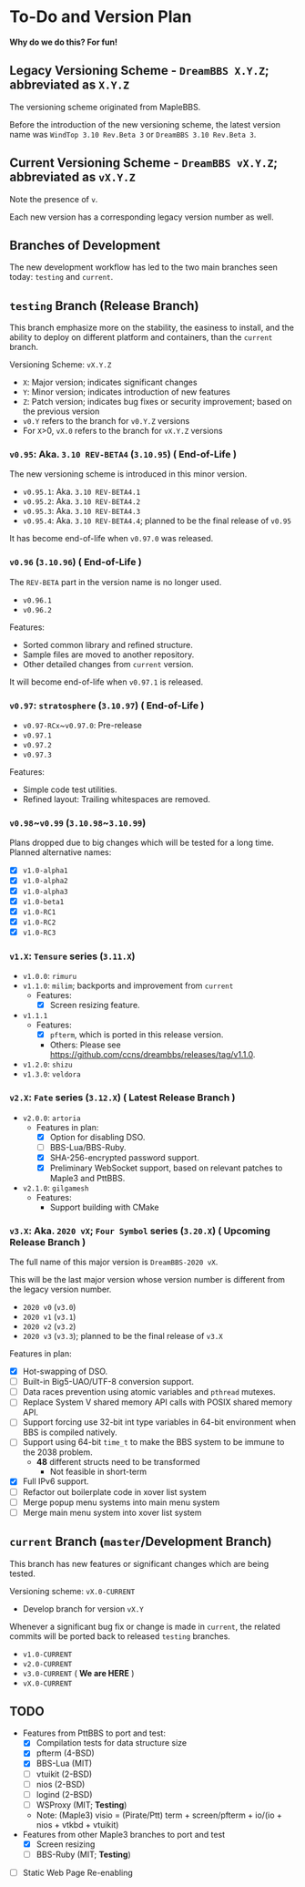 # To-Do and Version Plan

**Why do we do this? For fun!**

## Legacy Versioning Scheme - `DreamBBS X.Y.Z`; abbreviated as `X.Y.Z` 
The versioning scheme originated from MapleBBS.

Before the introduction of the new versioning scheme, the latest version name was `WindTop 3.10 Rev.Beta 3` or `DreamBBS 3.10 Rev.Beta 3`.

## Current Versioning Scheme - `DreamBBS vX.Y.Z`; abbreviated as `vX.Y.Z` 
Note the presence of `v`.

Each new version has a corresponding legacy version number as well.

## Branches of Development
The new development workflow has led to the two main branches seen today: `testing` and `current`.

## `testing` Branch (Release Branch)
This branch emphasize more on the stability, the easiness to install, and the ability to deploy on different platform and containers, than the `current` branch.

Versioning Scheme: `vX.Y.Z`
  - `X`: Major version; indicates significant changes
  - `Y`: Minor version; indicates introduction of new features
  - `Z`: Patch version; indicates bug fixes or security improvement; based on the previous version
  - `v0.Y` refers to the branch for `v0.Y.Z` versions
  - For `X`>0, `vX.0` refers to the branch for `vX.Y.Z` versions

### `v0.95`: Aka. `3.10 REV-BETA4` (`3.10.95`) ( **End-of-Life** )
The new versioning scheme is introduced in this minor version.
- `v0.95.1`: Aka. `3.10 REV-BETA4.1`
- `v0.95.2`: Aka. `3.10 REV-BETA4.2`
- `v0.95.3`: Aka. `3.10 REV-BETA4.3`
- `v0.95.4`: Aka. `3.10 REV-BETA4.4`; planned to be the final release of `v0.95`

It has become end-of-life when `v0.97.0` was released.

### `v0.96` (`3.10.96`) ( **End-of-Life** )
The `REV-BETA` part in the version name is no longer used.
- `v0.96.1`
- `v0.96.2`

Features:
- Sorted common library and refined structure.
- Sample files are moved to another repository.
- Other detailed changes from `current` version.

It will become end-of-life when `v0.97.1` is released.

### `v0.97`: `stratosphere` (`3.10.97`) ( **End-of-Life** )
- `v0.97-RCx`~`v0.97.0`: Pre-release
- `v0.97.1`
- `v0.97.2`
- `v0.97.3`

Features:
  - Simple code test utilities.
  - Refined layout: Trailing whitespaces are removed.

### `v0.98`~`v0.99` (`3.10.98`~`3.10.99`)
Plans dropped due to big changes which will be tested for a long time.
Planned alternative names:
  - [x] `v1.0-alpha1`
  - [x] `v1.0-alpha2`
  - [x] `v1.0-alpha3`
  - [x] `v1.0-beta1`
  - [x] `v1.0-RC1`
  - [x] `v1.0-RC2`
  - [x] `v1.0-RC3`

### `v1.X`: `Tensure` series (`3.11.X`)
- `v1.0.0`: `rimuru`
- `v1.1.0`: `milim`; backports and improvement from `current`
  - Features:
    - [x] Screen resizing feature.
- `v1.1.1`
  - Features:
    - [x] `pfterm`, which is ported in this release version.
    - Others: Please see <https://github.com/ccns/dreambbs/releases/tag/v1.1.0>.
- `v1.2.0`: `shizu`
- `v1.3.0`: `veldora`

### `v2.X`: `Fate` series (`3.12.X`) ( **Latest Release Branch** )
- `v2.0.0`: `artoria`
  - Features in plan:
    - [x] Option for disabling DSO.
    - [ ] BBS-Lua/BBS-Ruby.
    - [x] SHA-256-encrypted password support.
    - [x] Preliminary WebSocket support, based on relevant patches to Maple3 and PttBBS.
- `v2.1.0`: `gilgamesh`
    - Features:
      - Support building with CMake

### `v3.X`: Aka. `2020 vX`; `Four Symbol` series (`3.20.X`) ( Upcoming Release Branch )
The full name of this major version is `DreamBBS-2020 vX`.

This will be the last major version whose version number is different from the legacy version number.

- `2020 v0` (`v3.0`)
- `2020 v1` (`v3.1`)
- `2020 v2` (`v3.2`)
- `2020 v3` (`v3.3`); planned to be the final release of `v3.X`

Features in plan:
  - [x] Hot-swapping of DSO.
  - [ ] Built-in Big5-UAO/UTF-8 conversion support.
  - [ ] Data races prevention using atomic variables and `pthread` mutexes.
  - [ ] Replace System V shared memory API calls with POSIX shared memory API.
  - [ ] Support forcing use 32-bit int type variables in 64-bit environment when BBS is compiled natively.
  - [ ] Support using 64-bit `time_t` to make the BBS system to be immune to the 2038 problem.
    - **48** different structs need to be transformed
      - Not feasible in short-term
  - [x] Full IPv6 support.
  - [ ] Refactor out boilerplate code in xover list system
  - [ ] Merge popup menu systems into main menu system
  - [ ] Merge main menu system into xover list system

## `current` Branch (`master`/Development Branch)
This branch has new features or significant changes which are being tested.

Versioning scheme: `vX.0-CURRENT`
  - Develop branch for version `vX.Y`

Whenever a significant bug fix or change is made in `current`, the related commits will be ported back to released `testing` branches.

- `v1.0-CURRENT`
- `v2.0-CURRENT`
- `v3.0-CURRENT` ( **We are HERE** )
- `vX.0-CURRENT`

## TODO
- Features from PttBBS to port and test:
    - [x] Compilation tests for data structure size
    - [x] pfterm (4-BSD)
    - [x] BBS-Lua (MIT)
    - [ ] vtuikit (2-BSD)
    - [ ] nios (2-BSD)
    - [ ] logind (2-BSD)
    - [ ] WSProxy (MIT; **Testing**)
    - Note: (Maple3) visio = (Pirate/Ptt) term + screen/pfterm + io/(io + nios + vtkbd + vtuikit)
- Features from other Maple3 branches to port and test
    - [x] Screen resizing
    - [ ] BBS-Ruby (MIT; **Testing**)
- [ ] Static Web Page Re-enabling
